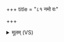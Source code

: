 +++
title = "८१ नमो वः"

+++
<details><summary>मूलम् (VS)</summary>

नमो॑ वः पितरऊ॒र्जे नमो॑ वः पितरो॒ रसा॑य ॥
</details>